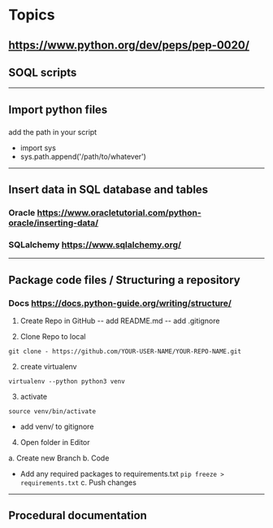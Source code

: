 # Topics 
## https://www.python.org/dev/peps/pep-0020/

## SOQL scripts
---

## Import python files 
### 
add the path in your script
- import sys
- sys.path.append('/path/to/whatever')

---
## Insert data in SQL database and tables
### Oracle https://www.oracletutorial.com/python-oracle/inserting-data/
### SQLalchemy https://www.sqlalchemy.org/

---
## Package code files / Structuring a repository
### Docs https://docs.python-guide.org/writing/structure/
1. Create Repo in GitHub
-- add README.md
-- add .gitignore

1. Clone Repo to local

```git clone - https://github.com/YOUR-USER-NAME/YOUR-REPO-NAME.git```

2. create virtualenv 

```virtualenv --python python3 venv```

3. activate

```source venv/bin/activate```
- add venv/ to gitignore

4. Open folder in Editor

a. Create new Branch
b. Code
- Add any required packages to requirements.txt
```pip freeze > requirements.txt```
c. Push changes

---
## Procedural documentation
